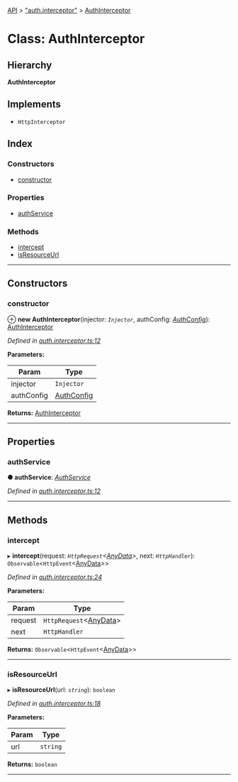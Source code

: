 [API](../README.md) > ["auth.interceptor"](../modules/_auth_interceptor_.md) > [AuthInterceptor](../classes/_auth_interceptor_.authinterceptor.md)

# Class: AuthInterceptor

## Hierarchy

**AuthInterceptor**

## Implements

* `HttpInterceptor`

## Index

### Constructors

* [constructor](_auth_interceptor_.authinterceptor.md#constructor)

### Properties

* [authService](_auth_interceptor_.authinterceptor.md#authservice)

### Methods

* [intercept](_auth_interceptor_.authinterceptor.md#intercept)
* [isResourceUrl](_auth_interceptor_.authinterceptor.md#isresourceurl)

---

## Constructors

<a id="constructor"></a>

###  constructor

⊕ **new AuthInterceptor**(injector: *`Injector`*, authConfig: *[AuthConfig](_auth_config_.authconfig.md)*): [AuthInterceptor](_auth_interceptor_.authinterceptor.md)

*Defined in [auth.interceptor.ts:12](https://github.com/authumn/authumn-angular/blob/04acefe/projects/authumn-angular/src/auth/auth.interceptor.ts#L12)*

**Parameters:**

| Param | Type |
| ------ | ------ |
| injector | `Injector` | 
| authConfig | [AuthConfig](_auth_config_.authconfig.md) | 

**Returns:** [AuthInterceptor](_auth_interceptor_.authinterceptor.md)

___

## Properties

<a id="authservice"></a>

###  authService

**● authService**: *[AuthService](_auth_service_.authservice.md)*

*Defined in [auth.interceptor.ts:12](https://github.com/authumn/authumn-angular/blob/04acefe/projects/authumn-angular/src/auth/auth.interceptor.ts#L12)*

___

## Methods

<a id="intercept"></a>

###  intercept

▸ **intercept**(request: *`HttpRequest`<[AnyData](../interfaces/_auth_interceptor_.anydata.md)>*, next: *`HttpHandler`*): `Observable`<`HttpEvent`<[AnyData](../interfaces/_auth_interceptor_.anydata.md)>>

*Defined in [auth.interceptor.ts:24](https://github.com/authumn/authumn-angular/blob/04acefe/projects/authumn-angular/src/auth/auth.interceptor.ts#L24)*

**Parameters:**

| Param | Type |
| ------ | ------ |
| request | `HttpRequest`<[AnyData](../interfaces/_auth_interceptor_.anydata.md)> | 
| next | `HttpHandler` | 

**Returns:** `Observable`<`HttpEvent`<[AnyData](../interfaces/_auth_interceptor_.anydata.md)>>

___
<a id="isresourceurl"></a>

###  isResourceUrl

▸ **isResourceUrl**(url: *`string`*): `boolean`

*Defined in [auth.interceptor.ts:18](https://github.com/authumn/authumn-angular/blob/04acefe/projects/authumn-angular/src/auth/auth.interceptor.ts#L18)*

**Parameters:**

| Param | Type |
| ------ | ------ |
| url | `string` | 

**Returns:** `boolean`

___

